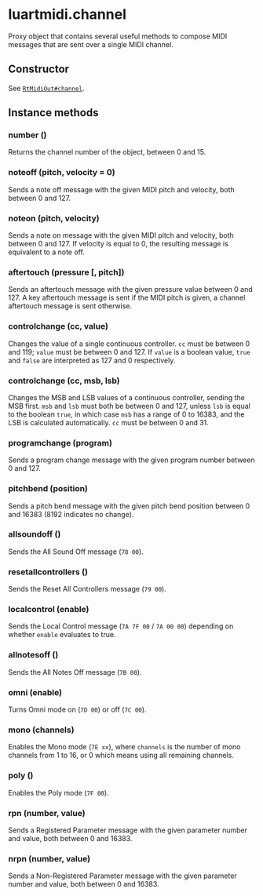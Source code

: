 # luartmidi.channel

Proxy object that contains several useful methods to compose MIDI messages that
are sent over a single MIDI channel.

## Constructor

See [`RtMidiOut#channel`](./luartmidi.rtmidiout.md).

## Instance methods

### number ()

Returns the channel number of the object, between 0 and 15.

### noteoff (pitch, velocity = 0)

Sends a note off message with the given MIDI pitch and velocity, both between 0
and 127.

### noteon (pitch, velocity)

Sends a note on message with the given MIDI pitch and velocity, both between 0
and 127. If velocity is equal to 0, the resulting message is equivalent to a
note off.

### aftertouch (pressure [, pitch])

Sends an aftertouch message with the given pressure value between 0 and 127. A
key aftertouch message is sent if the MIDI pitch is given, a channel aftertouch
message is sent otherwise.

### controlchange (cc, value)

Changes the value of a single continuous controller. `cc` must be between 0 and
119; `value` must be between 0 and 127. If `value` is a boolean value, `true`
and `false` are interpreted as 127 and 0 respectively.

### controlchange (cc, msb, lsb)

Changes the MSB and LSB values of a continuous controller, sending the MSB
first. `msb` and `lsb` must both be between 0 and 127, unless `lsb` is equal to
the boolean `true`, in which case `msb` has a range of 0 to 16383, and the LSB
is calculated automatically. `cc` must be between 0 and 31.

### programchange (program)

Sends a program change message with the given program number between 0 and 127.

### pitchbend (position)

Sends a pitch bend message with the given pitch bend position between 0 and
16383 (8192 indicates no change).

### allsoundoff ()

Sends the All Sound Off message (`78 00`).

### resetallcontrollers ()

Sends the Reset All Controllers message (`79 00`).

### localcontrol (enable)

Sends the Local Control message (`7A 7F 00` / `7A 00 00`) depending on whether
`enable` evaluates to true.

### allnotesoff ()

Sends the All Notes Off message (`7B 00`).

### omni (enable)

Turns Omni mode on (`7D 00`) or off (`7C 00`).

### mono (channels)

Enables the Mono mode (`7E xx`), where `channels` is the number of mono channels
from 1 to 16, or 0 which means using all remaining channels.

### poly ()

Enables the Poly mode (`7F 00`).

### rpn (number, value)

Sends a Registered Parameter message with the given parameter number and value,
both between 0 and 16383.

### nrpn (number, value)

Sends a Non-Registered Parameter message with the given parameter number and
value, both between 0 and 16383.
